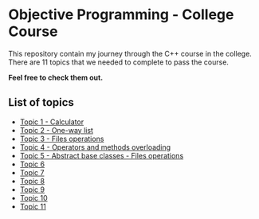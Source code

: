 # Objective Programming - College Course
This repository contain my journey through the C++ course in the college. There are 11 topics that we needed to complete to pass the course.

**Feel free to check them out.**

## List of topics
* [Topic 1 - Calculator](https://github.com/SSketcher/Objective_Programming---College/blob/main/Topic_1)
* [Topic 2 - One-way list](https://github.com/SSketcher/Objective_Programming---College/blob/main/Topic_2)
* [Topic 3 - Files operations](https://github.com/SSketcher/Objective_Programming---College/blob/main/Topic_3)
* [Topic 4 - Operators and methods overloading](https://github.com/SSketcher/Objective_Programming---College/blob/main/Topic_4)
* [Topic 5 - Abstract base classes - Files operations](https://github.com/SSketcher/Objective_Programming---College/blob/main/Topic_5)
* [Topic 6](https://github.com/SSketcher/Objective_Programming---College/blob/main/Topic_6)
* [Topic 7](https://github.com/SSketcher/Objective_Programming---College/blob/main/Topic_7)
* [Topic 8](https://github.com/SSketcher/Objective_Programming---College/blob/main/Topic_8)
* [Topic 9](https://github.com/SSketcher/Objective_Programming---College/blob/main/Topic_9)
* [Topic 10](https://github.com/SSketcher/Objective_Programming---College/blob/main/Topic_10)
* [Topic 11](https://github.com/SSketcher/Objective_Programming---College/blob/main/Topic_11)



